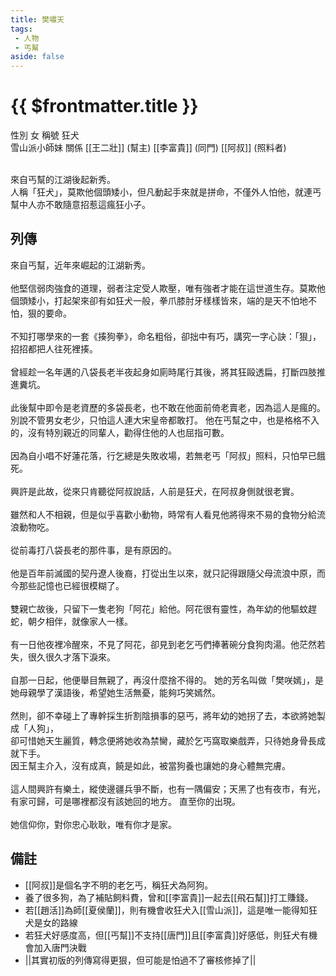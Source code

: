 ```yaml
---
title: 樊嘯天
tags:
 - 人物
 - 丐幫
aside: false
---
```


# {{ $frontmatter.title }}

<ChTabs position="bottom">
	<ChTab title="樊嘯天">
		<Ch src='/images/characters/special4/normal.png' position='right'/>
		<ChName nameZh='樊嘯天' nameEn='Fan Xiao Tian' position='right' />
		<ChTable>
			<ChTr>
				<ChTd isTitle=true>
					性別
				</ChTd>
				<ChTd>
					女
				</ChTd>
			</ChTr>
			<ChTr>
				<ChTd isTitle=true>
					稱號
				</ChTd>
				<ChTd>
					狂犬<br>雪山派小師妹
				</ChTd>
			</ChTr>
			<ChTr>
				<ChTd isTitle=true position='center'>
					關係
				</ChTd>
			</ChTr>
			<ChTr>
				<ChTd position='center'>
					[[王二壯]] (幫主)
				</ChTd>
			</ChTr>
			<ChTr>
				<ChTd position='center'>
					[[李富貴]] (同門)
				</ChTd>
			</ChTr>
			<ChTr>
				<ChTd position='center'>
					[[阿叔]] (照料者)
				</ChTd>
			</ChTr>
		</ChTable>
	</ChTab>
</ChTabs>
<br><br>

來自丐幫的江湖後起新秀。  
人稱「狂犬」，莫欺他個頭矮小，但凡動起手來就是拼命，不僅外人怕他，就連丐幫中人亦不敢隨意招惹這瘋狂小子。

## 列傳

<Tabs>
  <Tab title="列傳一">
	來自丐幫，近年來崛起的江湖新秀。<br><br>
	他堅信弱肉強食的道理，弱者注定受人欺壓，唯有強者才能在這世道生存。莫欺他個頭矮小，打起架來卻有如狂犬一般，拳爪膝肘牙樣樣皆來，端的是天不怕地不怕，狠的要命。<br><br>
	不知打哪學來的一套《揍狗拳》，命名粗俗，卻拙中有巧，講究一字心訣：「狠」，招招都把人往死裡揍。<br><br>
	曾經趁一名年邁的八袋長老半夜起身如廁時尾行其後，將其狂毆透扁，打斷四肢推進糞坑。<br><br>
	此後幫中即令是老資歷的多袋長老，也不敢在他面前倚老賣老，因為這人是瘋的。別說不管男女老少，只怕這人連大宋皇帝都敢打。
  </Tab>
  <Tab title="列傳二">
	他在丐幫之中，也是格格不入的，沒有特別親近的同輩人，勸得住他的人也屈指可數。<br><br>
	因為自小唱不好蓮花落，行乞總是失敗收場，若無老丐「阿叔」照料，只怕早已餓死。<br><br>
	興許是此故，從來只肯聽從阿叔說話，人前是狂犬，在阿叔身側就很老實。<br><br>
	雖然和人不相親，但是似乎喜歡小動物，時常有人看見他將得來不易的食物分給流浪動物吃。<br><br>
  </Tab>
  <Tab title="列傳三">
	從前毒打八袋長老的那件事，是有原因的。<br><br>
	他是百年前滅國的契丹遼人後裔，打從出生以來，就只記得跟隨父母流浪中原，而今那些記憶也已經很模糊了。<br><br>
	雙親亡故後，只留下一隻老狗「阿花」給他。阿花很有靈性，為年幼的他驅蚊趕蛇，朝夕相伴，就像家人一樣。<br><br>
	有一日他夜裡冷醒來，不見了阿花，卻見到老乞丐們捧著碗分食狗肉湯。他茫然若失，很久很久才落下淚來。<br><br>
	自那一日起，他便舉目無親了，再沒什麼捨不得的。
  </Tab>
  <Tab title="列傳四">
	她的芳名叫做「樊咲嫣」，是她母親學了漢語後，希望她生活無憂，能夠巧笑嫣然。<br><br>
	然則，卻不幸碰上了專幹採生折割陰損事的惡丐，將年幼的她拐了去，本欲將她製成「人狗」，<br>
	卻可惜她天生麗質，轉念便將她收為禁臠，藏於乞丐窩取樂戲弄，只待她身骨長成就下手。<br>
	因王幫主介入，沒有成真，饒是如此，被當狗養也讓她的身心體無完膚。<br><br>
	這人間興許有樂土，縱使邊疆兵爭不斷，也有一隅偏安；天黑了也有夜市，有光，有家可歸，可是哪裡都沒有該她回的地方。
	直至你的出現。<br><br>
	她信仰你，對你忠心耿耿，唯有你才是家。
  </Tab>
</Tabs>

## 備註

- [[阿叔]]是個名字不明的老乞丐，稱狂犬為阿狗。
- 養了很多狗，為了補貼飼料費，曾和[[李富貴]]一起去[[飛石幫]]打工賺錢。
- 若[[趙活]]為師[[夏侯蘭]]，則有機會收狂犬入[[雪山派]]，這是唯一能得知狂犬是女的路線
- 若狂犬好感度高，但[[丐幫]]不支持[[唐門]]且[[李富貴]]好感低，則狂犬有機會加入唐門決戰
- <MarkdownWrapper>||其實初版的列傳寫得更狠，但可能是怕過不了審核修掉了||</MarkdownWrapper>
